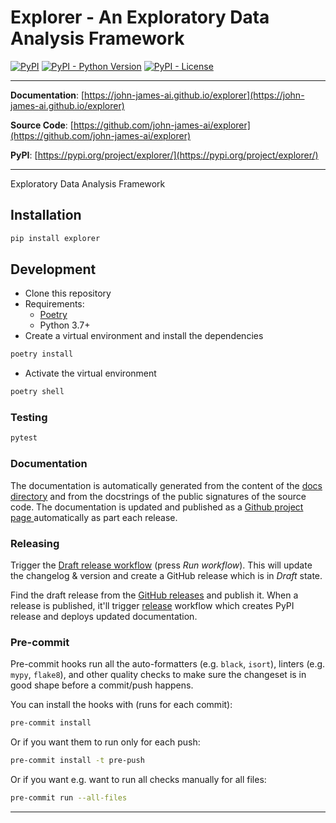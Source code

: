 # Explorer - An Exploratory Data Analysis Framework

[![PyPI](https://img.shields.io/pypi/v/explorer?style=flat-square)](https://pypi.python.org/pypi/explorer/)
[![PyPI - Python Version](https://img.shields.io/pypi/pyversions/explorer?style=flat-square)](https://pypi.python.org/pypi/explorer/)
[![PyPI - License](https://img.shields.io/pypi/l/explorer?style=flat-square)](https://pypi.python.org/pypi/explorer/)

---

**Documentation**: [https://john-james-ai.github.io/explorer](https://john-james-ai.github.io/explorer)

**Source Code**: [https://github.com/john-james-ai/explorer](https://github.com/john-james-ai/explorer)

**PyPI**: [https://pypi.org/project/explorer/](https://pypi.org/project/explorer/)

---

Exploratory Data Analysis Framework

## Installation

```sh
pip install explorer
```

## Development

* Clone this repository
* Requirements:
  * [Poetry](https://python-poetry.org/)
  * Python 3.7+
* Create a virtual environment and install the dependencies

```sh
poetry install
```

* Activate the virtual environment

```sh
poetry shell
```

### Testing

```sh
pytest
```

### Documentation

The documentation is automatically generated from the content of the [docs directory](./docs) and from the docstrings
 of the public signatures of the source code. The documentation is updated and published as a [Github project page
 ](https://pages.github.com/) automatically as part each release.

### Releasing

Trigger the [Draft release workflow](https://github.com/john-james-ai/explorer/actions/workflows/draft_release.yml)
(press _Run workflow_). This will update the changelog & version and create a GitHub release which is in _Draft_ state.

Find the draft release from the
[GitHub releases](https://github.com/john-james-ai/explorer/releases) and publish it. When
 a release is published, it'll trigger [release](https://github.com/john-james-ai/explorer/blob/master/.github/workflows/release.yml) workflow which creates PyPI
 release and deploys updated documentation.

### Pre-commit

Pre-commit hooks run all the auto-formatters (e.g. `black`, `isort`), linters (e.g. `mypy`, `flake8`), and other quality
 checks to make sure the changeset is in good shape before a commit/push happens.

You can install the hooks with (runs for each commit):

```sh
pre-commit install
```

Or if you want them to run only for each push:

```sh
pre-commit install -t pre-push
```

Or if you want e.g. want to run all checks manually for all files:

```sh
pre-commit run --all-files
```

---
